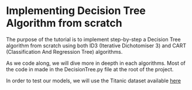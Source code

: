 # Implementing Decision Tree Algorithm from scratch

The purpose of the tutorial is to implement step-by-step a Decision Tree
algorithm from scratch using both ID3 (Iterative Dichotomiser 3) and CART
(Classification And Regression Tree) algorithms.

As we code along, we will dive more in deepth in each algorithms.
Most of the code in made in the DecisionTree.py file at the root of the
project.

In order to test our models, we will use the Titanic dataset available [here](https://www.kaggle.com/c/titanic/data)
